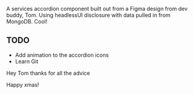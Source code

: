 A services accordion component built out from a Figma design from dev buddy, Tom. Using headlessUI disclosure with data pulled in from MongoDB. Cool!

## TODO

- Add animation to the accordion icons
- Learn Git

Hey Tom thanks for all the advice

Happy xmas!
